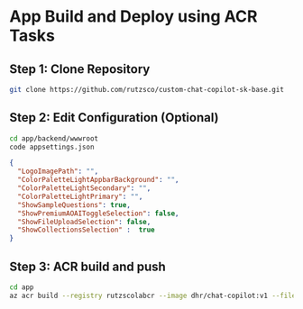 # App Build and Deploy using ACR Tasks

## Step 1: Clone Repository

```bash
git clone https://github.com/rutzsco/custom-chat-copilot-sk-base.git
```

## Step 2: Edit Configuration (Optional)

```bash
cd app/backend/wwwroot
code appsettings.json
```

```json
{
  "LogoImagePath": "",
  "ColorPaletteLightAppbarBackground": "",
  "ColorPaletteLightSecondary": "",
  "ColorPaletteLightPrimary": "",
  "ShowSampleQuestions": true,
  "ShowPremiumAOAIToggleSelection": false,
  "ShowFileUploadSelection": false,
  "ShowCollectionsSelection" :  true
}
```

## Step 3: ACR build and push


```bash
cd app
az acr build --registry rutzscolabcr --image dhr/chat-copilot:v1 --file Dockerfile .
```
